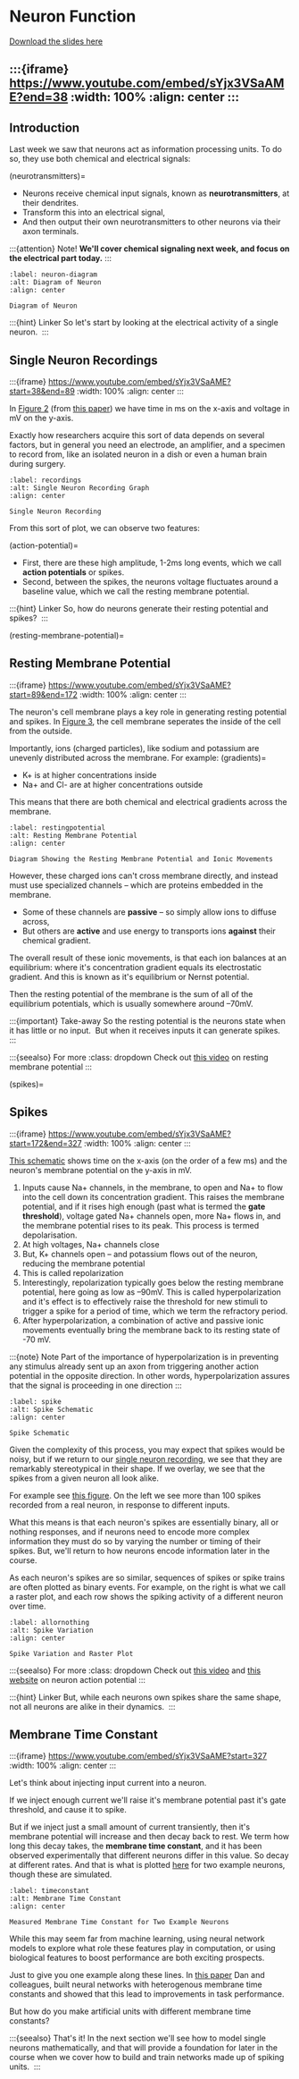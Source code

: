 # Neuron Function

[Download the slides here](W1-V1-function.pptx)

:::{iframe} https://www.youtube.com/embed/sYjx3VSaAME?end=38
:width: 100%
:align: center
:::
---
## Introduction

Last week we saw that neurons act as information processing units. To do so, they use both chemical and electrical signals:

(neurotransmitters)=
* Neurons receive chemical input signals, known as **neurotransmitters**, at their dendrites. 
* Transform this into an electrical signal, 
* And then output their own neurotransmitters to other neurons via their axon terminals. 

:::{attention} Note!
**We'll cover chemical signaling next week, and focus on the electrical part today.**
:::

```{figure} neurondiagram.png
:label: neuron-diagram
:alt: Diagram of Neuron
:align: center

Diagram of Neuron
```

:::{hint} Linker
So let's start by looking at the electrical activity of a single neuron. 
:::

## Single Neuron Recordings

:::{iframe} https://www.youtube.com/embed/sYjx3VSaAME?start=38&end=89
:width: 100%
:align: center
:::

In [Figure 2](#recordings) (from [this paper](https://doi.org/10.1152/jn.00408.2011 
)) we have time in ms on the x-axis and voltage in mV on the y-axis.

Exactly how researchers acquire this sort of data depends on several factors, but in general you need an electrode, an amplifier, and a specimen to record from, like an isolated neuron in a dish or even a human brain during surgery.

```{figure} singleneuronrecord.png
:label: recordings
:alt: Single Neuron Recording Graph
:align: center

Single Neuron Recording
```

From this sort of plot, we can observe two features: 

(action-potential)=
* First, there are these high amplitude, 1-2ms long events, which we call **action potentials** or spikes. 
* Second, between the spikes, the neurons voltage fluctuates around a baseline value, which we call the resting membrane potential.

:::{hint} Linker
So, how do neurons generate their resting potential and spikes? 
:::

(resting-membrane-potential)=
## Resting Membrane Potential

:::{iframe} https://www.youtube.com/embed/sYjx3VSaAME?start=89&end=172
:width: 100%
:align: center
:::

The neuron's cell membrane plays a key role in generating resting potential and spikes. In [Figure 3](#restingpotential), the cell membrane seperates the inside of the cell from the outside.

Importantly, ions (charged particles), like sodium and potassium are unevenly distributed across the membrane. For example:
(gradients)=
* K+ is at higher concentrations inside 
* Na+ and Cl- are at higher concentrations outside

This means that there are both chemical and electrical gradients across the membrane.

```{figure} restingmembrane.png
:label: restingpotential
:alt: Resting Membrane Potential
:align: center

Diagram Showing the Resting Membrane Potential and Ionic Movements
```

However, these charged ions can't cross membrane directly, and instead must use specialized channels – which are proteins embedded in the membrane.
* Some of these channels are **passive** – so simply allow ions to diffuse across, 
* But others are **active** and use energy to transports ions **against** their chemical gradient. 

The overall result of these ionic movements, is that each ion balances at an equilibrium: where it's concentration gradient equals its electrostatic gradient. And this is known as it's equilibrium or Nernst potential. 

Then the resting potential of the membrane is the sum of all of the equilibrium potentials, which is usually somewhere around –70mV. 

:::{important} Take-away
So the resting potential is the neurons state when it has little or no input. 
But when it receives inputs it can generate spikes.  
:::

:::{seealso} For more
:class: dropdown
Check out [this video](https://www.youtube.com/watch?v=hk09AkV5_Kc) on resting membrane potential
:::

(spikes)=
## Spikes

:::{iframe} https://www.youtube.com/embed/sYjx3VSaAME?start=172&end=327
:width: 100%
:align: center
:::

[This schematic](#spike) shows time on the x-axis (on the order of a few ms) and the neuron's membrane potential on the y-axis in mV. 

1. Inputs cause Na+ channels, in the membrane, to open and Na+ to flow into the cell down its concentration gradient. This raises the membrane potential, and if it rises high enough (past what is termed the **gate threshold**), voltage gated Na+ channels open, more Na+ flows in, and the membrane potential rises to its peak. This process is termed depolarisation. 
2. At high voltages, Na+ channels close 
3. But, K+ channels open – and potassium flows out of the neuron, reducing the membrane potential
4. This is called repolarization 
5. Interestingly, repolarization typically goes below the resting membrane potential, here going as low as –90mV. This is called hyperpolarization and it's effect is to effectively raise the threshold for new stimuli to trigger a spike for a period of time, which we term the refractory period. 
6. After hyperpolarization, a combination of active and passive ionic movements eventually bring the membrane back to its resting state of -70 mV.

:::{note} Note
Part of the importance of hyperpolarization is in preventing any stimulus already sent up an axon from triggering another action potential in the opposite direction. In other words, hyperpolarization assures that the signal is proceeding in one direction
:::

```{figure} spikes.png
:label: spike
:alt: Spike Schematic
:align: center

Spike Schematic
```

Given the complexity of this process, you may expect that spikes would be noisy, but if we return to our [single neuron recording](#recordings), we see that they are remarkably stereotypical in their shape. If we overlay, we see that the spikes from a given neuron all look alike.

For example  see [this figure](#allornothing). On the left we see more than 100 spikes recorded from a real neuron, in response to different inputs.

What this means is that each neuron's spikes are essentially binary, all or nothing responses, and if neurons need to encode more complex information they must do so by varying the number or timing of their spikes. But, we'll return to how neurons encode information later in the course. 

As each neuron's spikes are so similar, sequences of spikes or spike trains are often plotted as binary events. For example, on the right is what we call a raster plot, and each row shows the spiking activity of a different neuron over time. 

```{figure} allornothing.png
:label: allornothing
:alt: Spike Variation
:align: center

Spike Variation and Raster Plot
```

:::{seealso} For more
:class: dropdown
Check out [this video](https://www.youtube.com/watch?v=BbUcWbtVjT4) and [this website](http://hyperphysics.phy-astr.gsu.edu/hbase/Biology/actpot.html#c5) on neuron action potential
:::

:::{hint} Linker
But, while each neurons own spikes share the same shape, not all neurons are alike in their dynamics. 
:::

## Membrane Time Constant

:::{iframe} https://www.youtube.com/embed/sYjx3VSaAME?start=327
:width: 100%
:align: center
:::

Let's think about injecting input current into a neuron. 

If we inject enough current we'll raise it's membrane potential past it's gate threshold, and cause it to spike. 

But if we inject just a small amount of current transiently, then it's membrane potential will increase and then decay back to rest. We term how long this decay takes, the **membrane time constant**, and it has been observed experimentally that different neurons differ in this value. So decay at different rates. And that is what is plotted [here](#timeconstant) for two example neurons, though these are simulated. 

```{figure} timeconstant.png
:label: timeconstant
:alt: Membrane Time Constant
:align: center

Measured Membrane Time Constant for Two Example Neurons
```

While this may seem far from machine learning, using neural network models to explore what role these features play in computation, or using biological features to boost performance are both exciting prospects. 

Just to give you one example along these lines. In [this paper](https://doi.org/10.1038/s41467-021-26022-3) Dan and colleagues, built neural networks with heterogenous membrane time constants and showed that this lead to improvements in task performance.

But how do you make artificial units with different membrane time constants?

:::{seealso} That's it!
In the next section we'll see how to model single neurons mathematically, and that will provide a foundation for later in the course when we cover how to build and train networks made up of spiking units. 
:::